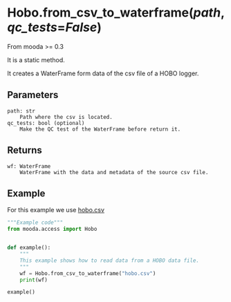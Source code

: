 # Hobo.from_csv_to_waterframe(*path*, *qc_tests*=*False*)

From mooda >= 0.3

It is a static method.

It creates a WaterFrame form data of the csv file of a HOBO logger.

## Parameters

    path: str
        Path where the csv is located.
    qc_tests: bool (optional)
        Make the QC test of the WaterFrame before return it.

## Returns

    wf: WaterFrame
        WaterFrame with the data and metadata of the source csv file.

## Example

For this example we use [hobo.csv](../../../data/hobo.csv)

```python
"""Example code"""
from mooda.access import Hobo


def example():
    """
    This example shows how to read data from a HOBO data file.
    """
    wf = Hobo.from_csv_to_waterframe("hobo.csv")
    print(wf)

example()

```
